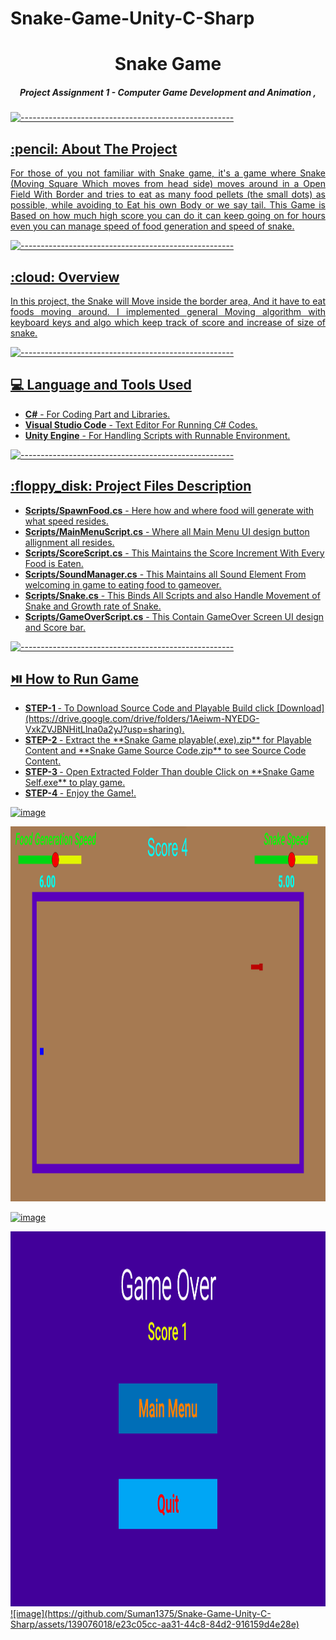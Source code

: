 # Snake-Game-Unity-C-Sharp
<h1 align="Center"> Snake Game </h1>

<h5 align="center"> Project Assignment 1 - Computer Game Development and Animation ,<a href="https://nitw.ac.in/">  </h5>

![-----------------------------------------------------](https://raw.githubusercontent.com/andreasbm/readme/master/assets/lines/rainbow.png)

<!-- ABOUT THE PROJECT -->
<h2 id="about-the-project"> :pencil: About The Project</h2>

<p align="justify"> 
  For those of you not familiar with Snake game, it's a game where Snake (Moving Square Which moves from head side) moves around in a Open Field With Border and tries to eat as many food pellets (the small dots) as possible, while avoiding to Eat his own Body or we say tail. This Game is Based on how much high score you can do it can keep going on for hours even you can manage speed of food generation and speed of snake.
</p>

![-----------------------------------------------------](https://raw.githubusercontent.com/andreasbm/readme/master/assets/lines/rainbow.png)

<!-- OVERVIEW -->
<h2 id="overview"> :cloud: Overview</h2>

<p align="justify"> 
  In this project, the Snake will Move inside the border area, And it have to eat foods moving around. I implemented general Moving algorithm with keyboard keys and algo which keep track of score and increase of size of snake.
</p>

![-----------------------------------------------------](https://raw.githubusercontent.com/andreasbm/readme/master/assets/lines/rainbow.png)

<!-- PROJECT FILES DESCRIPTION -->
<h2 id="project-files-description"> 💻 Language and Tools Used</h2>

<ul>
  <li><b>C#</b> - For Coding Part and Libraries.</li>
  <li><b>Visual Studio Code</b> - Text Editor For Running C# Codes.</li>
  <li><b>Unity Engine</b> - For Handling Scripts with Runnable Environment.</li>
</ul>

![-----------------------------------------------------](https://raw.githubusercontent.com/andreasbm/readme/master/assets/lines/rainbow.png)

<!-- PROJECT FILES DESCRIPTION -->
<h2 id="project-files-description"> :floppy_disk: Project Files Description</h2>

<ul>
  <li><b>Scripts/SpawnFood.cs</b> - Here how and where food will generate with what speed resides.</li>
  <li><b>Scripts/MainMenuScript.cs</b> - Where all Main Menu UI design button allignment all resides.</li>
  <li><b>Scripts/ScoreScript.cs</b> - This Maintains the Score Increment With Every Food is Eaten.</li>
  <li><b>Scripts/SoundManager.cs</b> - This Maintains all Sound Element From welcoming in game to eating food to gameover.</li>
  <li><b>Scripts/Snake.cs</b> - This Binds All Scripts and also Handle Movement of Snake and Growth rate of Snake.</li>
  <li><b>Scripts/GameOverScript.cs</b> - This Contain GameOver Screen UI design and Score bar.</li>
</ul>

![-----------------------------------------------------](https://raw.githubusercontent.com/andreasbm/readme/master/assets/lines/rainbow.png)
 
 <h2 id="project-files-description"> ⏯️ How to Run Game</h2>
 <ul>
  <li><b>STEP-1 </b> - To Download Source Code and Playable Build click [Download](https://drive.google.com/drive/folders/1Aeiwm-NYEDG-VxkZVJBNHitLlna0a2yJ?usp=sharing).</li>
  <li><b>STEP-2 </b> - Extract the **Snake Game playable(.exe).zip** for Playable Content and **Snake Game Source Code.zip** to see Source Code Content.</li>
  <li><b>STEP-3 </b> - Open Extracted Folder Than double Click on **Snake Game Self.exe** to play game.</li>
  <li><b>STEP-4 </b> - Enjoy the Game!.</li>
</ul>

![image](https://github.com/Suman1375/Snake-Game-Unity-C-Sharp/assets/139076018/b7ca8693-ec9f-442b-9da4-fc67ecb5c1dd)

<img src="Images/Game.png" alt="Main-Menu" width="100%" height="600">

![image](https://github.com/Suman1375/Snake-Game-Unity-C-Sharp/assets/139076018/618ecaff-821b-4e9b-bd77-0eb09e7ad3c2)


<img src="Images/GameOver.png" alt="Main-Menu" width="100%" height="600">
![image](https://github.com/Suman1375/Snake-Game-Unity-C-Sharp/assets/139076018/e23c05cc-aa31-44c8-84d2-916159d4e28e)
